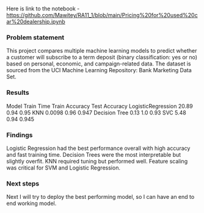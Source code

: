 # 
Here is link to the notebook - https://github.com/Mawitey/RA11_1/blob/main/Pricing%20for%20used%20car%20dealership.ipynb

###  Problem statement
This project compares multiple machine learning models to predict whether a customer will subscribe to a term deposit (binary classification: yes or no) based on personal, economic, and campaign-related data. The dataset is sourced from the UCI Machine Learning Repository: Bank Marketing Data Set.

### Results
 Model	            Train Time	Train Accuracy	Test Accuracy
LogisticRegression    20.89        0.94            0.95
KNN                   0.0098       0.96            0.947
Decision Tree         0.13         1.0             0.93
SVC                   5.48         0.94            0.945
### Findings
Logistic Regression had the best performance overall with high accuracy and fast training time. Decision Trees were the most interpretable but slightly overfit. KNN required tuning but performed well. Feature scaling was critical for SVM and Logistic Regression.

### Next steps
Next I will try to deploy the best performing model, so I can have an end to end working model.
